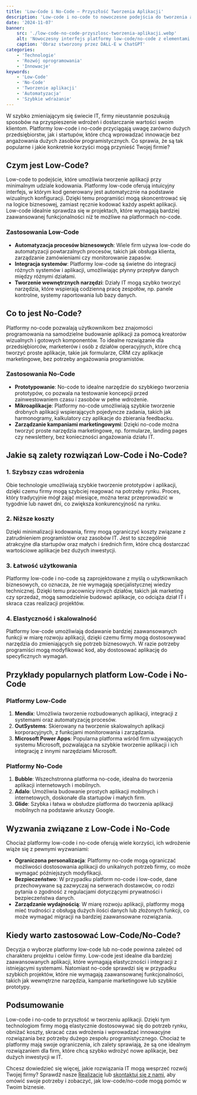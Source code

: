 ```yaml
---
title: 'Low-Code i No-Code – Przyszłość Tworzenia Aplikacji'
description: 'Low-code i no-code to nowoczesne podejścia do tworzenia aplikacji, które pozwalają firmom na szybkie wdrażanie rozwiązań bez potrzeby intensywnego programowania.'
date: '2024-11-07'
banner:
    src: './low-code-no-code-przyszlosc-tworzenia-aplikacji.webp'
    alt: 'Nowoczesny interfejs platformy low-code/no-code z elementami do przeciągania i upuszczania, z prostymi ikonami kodu i elementami wizualnymi przypominającymi narzędzie do projektowania lub tworzenia aplikacji.'
    caption: 'Obraz stworzony przez DALL-E w ChatGPT'
categories:
    - 'Technologie'
    - 'Rozwój oprogramowania'
    - 'Innowacje'
keywords:
    - 'Low-Code'
    - 'No-Code'
    - 'Tworzenie aplikacji'
    - 'Automatyzacja'
    - 'Szybkie wdrażanie'
---
```


W szybko zmieniającym się świecie IT, firmy nieustannie poszukują sposobów na przyspieszenie wdrożeń i dostarczanie wartości swoim klientom. Platformy low-code i no-code przyciągają uwagę zarówno dużych przedsiębiorstw, jak i startupów, które chcą wprowadzać innowacje bez angażowania dużych zasobów programistycznych. Co sprawia, że są tak popularne i jakie konkretnie korzyści mogą przynieść Twojej firmie?

## Czym jest Low-Code?

Low-code to podejście, które umożliwia tworzenie aplikacji przy minimalnym udziale kodowania. Platformy low-code oferują intuicyjny interfejs, w którym kod generowany jest automatycznie na podstawie wizualnych konfiguracji. Dzięki temu programiści mogą skoncentrować się na logice biznesowej, zamiast ręcznie kodować każdy aspekt aplikacji. Low-code idealnie sprawdza się w projektach, które wymagają bardziej zaawansowanej funkcjonalności niż te możliwe na platformach no-code.

### Zastosowania Low-Code

-   **Automatyzacja procesów biznesowych**: Wiele firm używa low-code do automatyzacji powtarzalnych procesów, takich jak obsługa klienta, zarządzanie zamówieniami czy monitorowanie zapasów.
-   **Integracja systemów**: Platformy low-code są świetne do integracji różnych systemów i aplikacji, umożliwiając płynny przepływ danych między różnymi działami.
-   **Tworzenie wewnętrznych narzędzi**: Działy IT mogą szybko tworzyć narzędzia, które wspierają codzienną pracę zespołów, np. panele kontrolne, systemy raportowania lub bazy danych.

## Co to jest No-Code?

Platformy no-code pozwalają użytkownikom bez znajomości programowania na samodzielne budowanie aplikacji za pomocą kreatorów wizualnych i gotowych komponentów. To idealne rozwiązanie dla przedsiębiorców, marketerów i osób z działów operacyjnych, które chcą tworzyć proste aplikacje, takie jak formularze, CRM czy aplikacje marketingowe, bez potrzeby angażowania programistów.

### Zastosowania No-Code

-   **Prototypowanie**: No-code to idealne narzędzie do szybkiego tworzenia prototypów, co pozwala na testowanie koncepcji przed zainwestowaniem czasu i zasobów w pełne wdrożenie.
-   **Mikroaplikacje**: Platformy no-code umożliwiają szybkie tworzenie drobnych aplikacji wspierających pojedyncze zadania, takich jak harmonogramy, kalkulatory czy aplikacje do zbierania feedbacku.
-   **Zarządzanie kampaniami marketingowymi**: Dzięki no-code można tworzyć proste narzędzia marketingowe, np. formularze, landing pages czy newslettery, bez konieczności angażowania działu IT.

## Jakie są zalety rozwiązań Low-Code i No-Code?

### 1. Szybszy czas wdrożenia

Obie technologie umożliwiają szybkie tworzenie prototypów i aplikacji, dzięki czemu firmy mogą szybciej reagować na potrzeby rynku. Proces, który tradycyjnie mógł zająć miesiące, można teraz przeprowadzić w tygodnie lub nawet dni, co zwiększa konkurencyjność na rynku.

### 2. Niższe koszty

Dzięki minimalizacji kodowania, firmy mogą ograniczyć koszty związane z zatrudnieniem programistów oraz zasobów IT. Jest to szczególnie atrakcyjne dla startupów oraz małych i średnich firm, które chcą dostarczać wartościowe aplikacje bez dużych inwestycji.

### 3. Łatwość użytkowania

Platformy low-code i no-code są zaprojektowane z myślą o użytkownikach biznesowych, co oznacza, że nie wymagają specjalistycznej wiedzy technicznej. Dzięki temu pracownicy innych działów, takich jak marketing czy sprzedaż, mogą samodzielnie budować aplikacje, co odciąża dział IT i skraca czas realizacji projektów.

### 4. Elastyczność i skalowalność

Platformy low-code umożliwiają dodawanie bardziej zaawansowanych funkcji w miarę rozwoju aplikacji, dzięki czemu firmy mogą dostosowywać narzędzia do zmieniających się potrzeb biznesowych. W razie potrzeby programiści mogą modyfikować kod, aby dostosować aplikację do specyficznych wymagań.

## Przykłady popularnych platform Low-Code i No-Code

### Platformy Low-Code

1. **Mendix**: Umożliwia tworzenie rozbudowanych aplikacji, integracji z systemami oraz automatyzację procesów.
2. **OutSystems**: Skierowany na tworzenie skalowalnych aplikacji korporacyjnych, z funkcjami monitorowania i zarządzania.
3. **Microsoft Power Apps**: Popularna platforma wśród firm używających systemu Microsoft, pozwalająca na szybkie tworzenie aplikacji i ich integrację z innymi narzędziami Microsoft.

### Platformy No-Code

1. **Bubble**: Wszechstronna platforma no-code, idealna do tworzenia aplikacji internetowych i mobilnych.
2. **Adalo**: Umożliwia budowanie prostych aplikacji mobilnych i internetowych, doskonałe dla startupów i małych firm.
3. **Glide**: Szybka i łatwa w obsłudze platforma do tworzenia aplikacji mobilnych na podstawie arkuszy Google.

## Wyzwania związane z Low-Code i No-Code

Chociaż platformy low-code i no-code oferują wiele korzyści, ich wdrożenie wiąże się z pewnymi wyzwaniami:

-   **Ograniczona personalizacja**: Platformy no-code mogą ograniczać możliwości dostosowania aplikacji do unikalnych potrzeb firmy, co może wymagać późniejszych modyfikacji.
-   **Bezpieczeństwo**: W przypadku platform no-code i low-code, dane przechowywane są zazwyczaj na serwerach dostawców, co rodzi pytania o zgodność z regulacjami dotyczącymi prywatności i bezpieczeństwa danych.
-   **Zarządzanie wydajnością**: W miarę rozwoju aplikacji, platformy mogą mieć trudności z obsługą dużych ilości danych lub złożonych funkcji, co może wymagać migracji na bardziej zaawansowane rozwiązania.

## Kiedy warto zastosować Low-Code/No-Code?

Decyzja o wyborze platformy low-code lub no-code powinna zależeć od charakteru projektu i celów firmy. Low-code jest idealne dla bardziej zaawansowanych aplikacji, które wymagają elastyczności i integracji z istniejącymi systemami. Natomiast no-code sprawdzi się w przypadku szybkich projektów, które nie wymagają zaawansowanej funkcjonalności, takich jak wewnętrzne narzędzia, kampanie marketingowe lub szybkie prototypy.

## Podsumowanie

Low-code i no-code to przyszłość w tworzeniu aplikacji. Dzięki tym technologiom firmy mogą elastycznie dostosowywać się do potrzeb rynku, obniżać koszty, skracać czas wdrożenia i wprowadzać innowacyjne rozwiązania bez potrzeby dużego zespołu programistycznego. Chociaż te platformy mają swoje ograniczenia, ich zalety sprawiają, że są one idealnym rozwiązaniem dla firm, które chcą szybko wdrożyć nowe aplikacje, bez dużych inwestycji w IT.

Chcesz dowiedzieć się więcej, jakie rozwiązania IT mogą wesprzeć rozwój Twojej firmy? Sprawdź nasze [Realizacje](/realizacje) lub [skontaktuj się z nami](/kontakt), aby omówić swoje potrzeby i zobaczyć, jak low-code/no-code mogą pomóc w Twoim biznesie.
